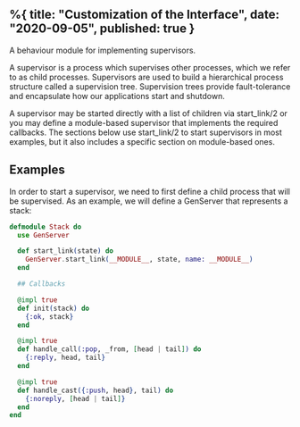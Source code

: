 %{
    title: "Customization of the Interface",
    date: "2020-09-05",
    published: true
}
---

A behaviour module for implementing supervisors.

A supervisor is a process which supervises other processes, which we refer to as child processes. Supervisors are used to build a hierarchical process structure called a supervision tree. Supervision trees provide fault-tolerance and encapsulate how our applications start and shutdown.

A supervisor may be started directly with a list of children via start_link/2 or you may define a module-based supervisor that implements the required callbacks. The sections below use start_link/2 to start supervisors in most examples, but it also includes a specific section on module-based ones.

## Examples
In order to start a supervisor, we need to first define a child process that will be supervised. As an example, we will define a GenServer that represents a stack:

```elixir
defmodule Stack do
  use GenServer

  def start_link(state) do
    GenServer.start_link(__MODULE__, state, name: __MODULE__)
  end

  ## Callbacks

  @impl true
  def init(stack) do
    {:ok, stack}
  end

  @impl true
  def handle_call(:pop, _from, [head | tail]) do
    {:reply, head, tail}
  end

  @impl true
  def handle_cast({:push, head}, tail) do
    {:noreply, [head | tail]}
  end
end
```
